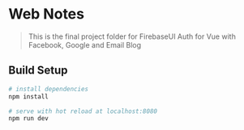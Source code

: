 # Web Notes

> This is the final project folder for FirebaseUI Auth for Vue with Facebook, Google and Email Blog

## Build Setup

``` bash
# install dependencies
npm install

# serve with hot reload at localhost:8080
npm run dev


